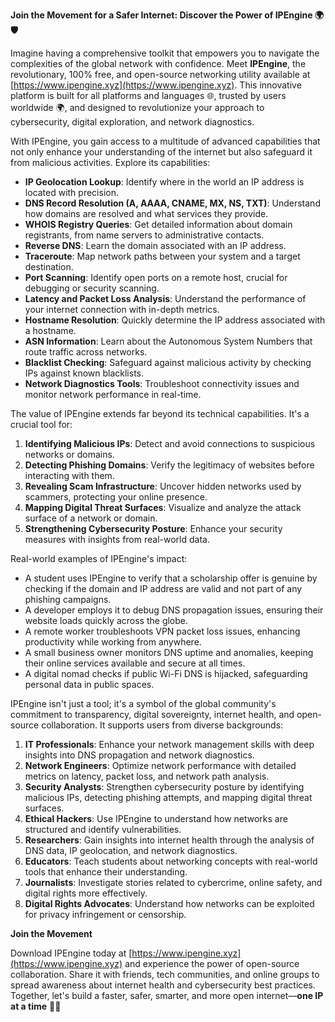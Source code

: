 **Join the Movement for a Safer Internet: Discover the Power of IPEngine 🌍🛡️**

Imagine having a comprehensive toolkit that empowers you to navigate the complexities of the global network with confidence. Meet **IPEngine**, the revolutionary, 100% free, and open-source networking utility available at [https://www.ipengine.xyz](https://www.ipengine.xyz). This innovative platform is built for all platforms and languages 🌐, trusted by users worldwide 🌍, and designed to revolutionize your approach to cybersecurity, digital exploration, and network diagnostics.

With IPEngine, you gain access to a multitude of advanced capabilities that not only enhance your understanding of the internet but also safeguard it from malicious activities. Explore its capabilities:

- **IP Geolocation Lookup**: Identify where in the world an IP address is located with precision.
- **DNS Record Resolution (A, AAAA, CNAME, MX, NS, TXT)**: Understand how domains are resolved and what services they provide.
- **WHOIS Registry Queries**: Get detailed information about domain registrants, from name servers to administrative contacts.
- **Reverse DNS**: Learn the domain associated with an IP address.
- **Traceroute**: Map network paths between your system and a target destination.
- **Port Scanning**: Identify open ports on a remote host, crucial for debugging or security scanning.
- **Latency and Packet Loss Analysis**: Understand the performance of your internet connection with in-depth metrics.
- **Hostname Resolution**: Quickly determine the IP address associated with a hostname.
- **ASN Information**: Learn about the Autonomous System Numbers that route traffic across networks.
- **Blacklist Checking**: Safeguard against malicious activity by checking IPs against known blacklists.
- **Network Diagnostics Tools**: Troubleshoot connectivity issues and monitor network performance in real-time.

The value of IPEngine extends far beyond its technical capabilities. It's a crucial tool for:

1.  **Identifying Malicious IPs**: Detect and avoid connections to suspicious networks or domains.
2.  **Detecting Phishing Domains**: Verify the legitimacy of websites before interacting with them.
3.  **Revealing Scam Infrastructure**: Uncover hidden networks used by scammers, protecting your online presence.
4.  **Mapping Digital Threat Surfaces**: Visualize and analyze the attack surface of a network or domain.
5.  **Strengthening Cybersecurity Posture**: Enhance your security measures with insights from real-world data.

Real-world examples of IPEngine's impact:

-   A student uses IPEngine to verify that a scholarship offer is genuine by checking if the domain and IP address are valid and not part of any phishing campaigns.
-   A developer employs it to debug DNS propagation issues, ensuring their website loads quickly across the globe.
-   A remote worker troubleshoots VPN packet loss issues, enhancing productivity while working from anywhere.
-   A small business owner monitors DNS uptime and anomalies, keeping their online services available and secure at all times.
-   A digital nomad checks if public Wi-Fi DNS is hijacked, safeguarding personal data in public spaces.

IPEngine isn't just a tool; it's a symbol of the global community's commitment to transparency, digital sovereignty, internet health, and open-source collaboration. It supports users from diverse backgrounds:

1.  **IT Professionals**: Enhance your network management skills with deep insights into DNS propagation and network diagnostics.
2.  **Network Engineers**: Optimize network performance with detailed metrics on latency, packet loss, and network path analysis.
3.  **Security Analysts**: Strengthen cybersecurity posture by identifying malicious IPs, detecting phishing attempts, and mapping digital threat surfaces.
4.  **Ethical Hackers**: Use IPEngine to understand how networks are structured and identify vulnerabilities.
5.  **Researchers**: Gain insights into internet health through the analysis of DNS data, IP geolocation, and network diagnostics.
6.  **Educators**: Teach students about networking concepts with real-world tools that enhance their understanding.
7.  **Journalists**: Investigate stories related to cybercrime, online safety, and digital rights more effectively.
8.  **Digital Rights Advocates**: Understand how networks can be exploited for privacy infringement or censorship.

**Join the Movement**

Download IPEngine today at [https://www.ipengine.xyz](https://www.ipengine.xyz) and experience the power of open-source collaboration. Share it with friends, tech communities, and online groups to spread awareness about internet health and cybersecurity best practices. Together, let's build a faster, safer, smarter, and more open internet—**one IP at a time** 🚀🌐